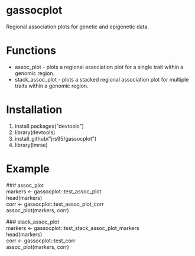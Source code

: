 # gassocplot
Regional association plots for genetic and epigenetic data.

# Functions
* assoc_plot - plots a regional association plot for a single trait within a genomic region.  
* stack_assoc_plot - plots a stacked regional association plot for multiple traits within a genomic region.  

# Installation
1. install.packages("devtools")
2. library(devtools) 
3. install_github("jrs95/gassocplot")
4. library(lmrse)

# Example
\#\#\# assoc_plot  
markers <- gassocplot::test_assoc_plot  
head(markers)  
corr <- gassocplot::test_assoc_plot_corr   
assoc_plot(markers, corr)   

\#\#\# stack_assoc_plot  
markers <- gassocplot::test_stack_assoc_plot_markers  
head(markers)  
corr <- gassocplot::test_corr   
assoc_plot(markers, corr)   
